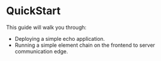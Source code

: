 # QuickStart

This guide will walk you through:

- Deploying a simple echo application.
- Running a simple element chain on the frontend to server communication edge.

